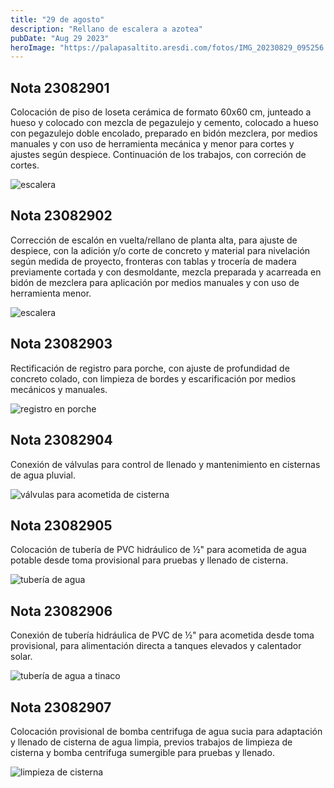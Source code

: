 ```yaml
---
title: "29 de agosto"
description: "Rellano de escalera a azotea"
pubDate: "Aug 29 2023"
heroImage: "https://palapasaltito.aresdi.com/fotos/IMG_20230829_095256.jpg"
---
```


## Nota 23082901

Colocación de piso de loseta cerámica de formato 60x60 cm, junteado a hueso y colocado con mezcla de pegazulejo y cemento, colocado a hueso con pegazulejo doble encolado, preparado en bidón mezclera, por medios manuales y con uso de herramienta mecánica y menor para cortes y ajustes según despiece. Continuación de los trabajos, con correción de cortes.

![escalera](https://palapasaltito.aresdi.com/fotos/IMG_20230829_095256.jpg "escalera")

## Nota 23082902

Corrección de escalón en vuelta/rellano de planta alta, para ajuste de despiece, con la adición y/o corte de concreto y material para nivelación según medida de proyecto, fronteras con tablas y trocería de madera previamente cortada y con desmoldante, mezcla preparada y acarreada en bidón de mezclera para aplicación por medios manuales y con uso de herramienta menor.

![escalera](https://palapasaltito.aresdi.com/fotos/IMG_20230829_095323.jpg "escalera")

## Nota 23082903

Rectificación de registro para porche, con ajuste de profundidad de concreto colado, con limpieza de bordes y escarificación por medios mecánicos y manuales.

![registro en porche](https://palapasaltito.aresdi.com/fotos/IMG_20230829_120852.jpg "registro en porche")

## Nota 23082904

Conexión de válvulas para control de llenado y mantenimiento en cisternas de agua pluvial.

![válvulas para acometida de cisterna](https://palapasaltito.aresdi.com/fotos/IMG_20230830_092131.jpg "válvulas para acometida de cisterna")

## Nota 23082905

Colocación de tubería de PVC hidráulico de ½" para acometida de agua potable desde toma provisional para pruebas y llenado de cisterna.

![tubería de agua](https://palapasaltito.aresdi.com/fotos/IMG_20230830_095401.jpg "tubería de agua")

## Nota 23082906

Conexión de tubería hidráulica de PVC de ½" para acometida desde toma provisional, para alimentación directa a tanques elevados y calentador solar.

![tubería de agua a tinaco](https://palapasaltito.aresdi.com/fotos/IMG_20230830_095826.jpg "tubería de agua a tinaco")

## Nota 23082907

Colocación provisional de bomba centrifuga de agua sucia para adaptación y llenado de cisterna de agua limpia, previos trabajos de limpieza de cisterna y bomba centrifuga sumergible para pruebas y llenado.

![limpieza de cisterna](https://palapasaltito.aresdi.com/fotos/IMG_20230830_095545.jpg "limpieza de cisterna")
